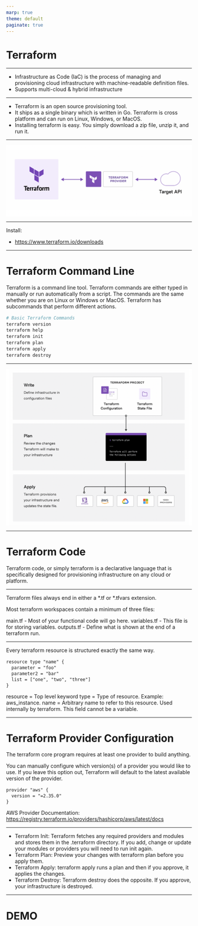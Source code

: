```yaml
---
marp: true
theme: default
paginate: true
---
```


<style>
img[alt~="center"] {
  display: block;
  margin: 0 auto;
}
</style>

# Terraform

---
- Infrastructure as Code (IaC) is the process of managing and provisioning cloud infrastructure with machine-readable definition files.
- Supports multi-cloud & hybrid infrastructure

---

- Terraform is an open source provisioning tool.
- It ships as a single binary which is written in Go. Terraform is cross platform and can run on Linux, Windows, or MacOS.
- Installing terraform is easy. You simply download a zip file, unzip it, and run it.

---

![center](imgs/tf2.png)

---

Install:
- https://www.terraform.io/downloads

---
# Terraform Command Line
Terraform is a command line tool. Terraform commands are either typed in manually or run automatically from a script.
The commands are the same whether you are on Linux or Windows or MacOS.
Terraform has subcommands that perform different actions.

```bash
# Basic Terraform Commands
terraform version
terraform help
terraform init
terraform plan
terraform apply
terraform destroy
```

---

![center height:16cm](imgs/tf1.png)

---

# Terraform Code

Terraform code, or simply terraform is a declarative language that is specifically designed for provisioning infrastructure on any cloud or platform.


---

Terraform files always end in either a *.tf or *.tfvars extension.

Most terraform workspaces contain a minimum of three files:

main.tf - Most of your functional code will go here.
variables.tf - This file is for storing variables.
outputs.tf - Define what is shown at the end of a terraform run.

---

Every terraform resource is structured exactly the same way.

```
resource type "name" {
  parameter = "foo"
  parameter2 = "bar"
  list = ["one", "two", "three"]
}
```

resource = Top level keyword
type = Type of resource. Example: aws_instance.
name = Arbitrary name to refer to this resource. Used internally by terraform. This field cannot be a variable.

---

# Terraform Provider Configuration

The terraform core program requires at least one provider to build anything.

You can manually configure which version(s) of a provider you would like to use. If you leave this option out, Terraform will default to the latest available version of the provider.

```
provider "aws" {
  version = "=2.35.0"
}
```

AWS Provider Documentation: https://registry.terraform.io/providers/hashicorp/aws/latest/docs

---

- Terraform Init: Terraform fetches any required providers and modules and stores them in the .terraform directory. If you add, change or update your modules or providers you will need to run init again.
- Terraform Plan: Preview your changes with terraform plan before you apply them.
- Terraform Apply: terraform apply runs a plan and then if you approve, it applies the changes.
- Terraform Destroy: Terraform destroy does the opposite. If you approve, your infrastructure is destroyed.

---

# DEMO
